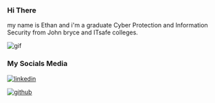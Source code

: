### Hi There

my name is Ethan and i'm a graduate Cyber Protection and Information Security from John bryce and ITsafe colleges.

![gif](https://camo.githubusercontent.com/d87412330e179c453793251de9ef574f11d2c570510e949304f1a767ad891b6c/68747470733a2f2f6d656469612e67697068792e636f6d2f6d656469612f336f456a4857706956494f475854356c396d2f67697068792e676966)



### My Socials Media
[![linkedin](https://www.shareicon.net/data/48x48/2017/06/30/888065_logo_512x512.png)](https://www.linkedin.com/in/ethan-benhamou/)

[![github](https://www.shareicon.net/data/32x32/2015/11/10/669662_animal_512x512.png)](https://github.com/gh0st-anonymous/)

